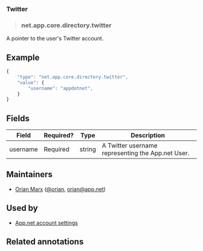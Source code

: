 <!-- give your annotation a title -->
### Twitter

<!-- specify the "type" for your annotation -->
> ### net.app.core.directory.twitter

<!-- provide a description of what your annotation represents -->
A pointer to the user's Twitter account.

<!-- provide at least one example of what your annotation might look like in the wild -->
## Example

~~~ js
{
    "type": "net.app.core.directory.twitter",
    "value": {
        "username": "appdotnet",
    }
}
~~~

<!-- provide a complete description of the fields in the "value" object for your annotation -->
## Fields

| Field    | Required? | Type   | Description                                       |
| -----    | --------- | ----   | -----------                                       |
| username | Required  | string | A Twitter username representing the App.net User. |

<!-- provide a way to contact you -->
## Maintainers
* [Orian Marx](http://orianmarx.com) ([@orian](https://alpha.app.net/orian), [orian@app.net](mailto:orian@app.net))

<!-- provide references to compatible apps / service -->
## Used by
* [App.net account settings](https://account.app.net/settings/)

<!-- provide references to related annotations -->
## Related annotations